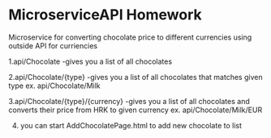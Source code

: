 # MicroserviceAPI Homework
Microservice for converting chocolate price to different currencies using outside API for curriencies 

1.api/Chocolate 
-gives you a list of all chocolates 

2.api/Chocolate/{type} 
-gives you a list of all chocolates that matches given type ex. api/Chocolate/Milk

3.api/Chocolate/{type}/{currency}
-gives you a list of all chocolates and converts their price from HRK to given currency ex. api/Chocolate/Milk/EUR

4. you can start AddChocolatePage.html to add new chocolate to list 
